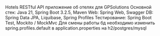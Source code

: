 Hotels
RESTful API приложение об отелях для GPSolutions
Основной стек: Java 21, Spring Boot 3.2.5, Maven
Web: Spring Web, Swagger
DB: Spring Data JPA, Liquibase, Spring Profiles
Тестирование: Spring Boot Test, Mockito / MockMvc
Для смены работы бд необходимо изменить spring.profiles.default в application.properties на h2/postgres/mysql
